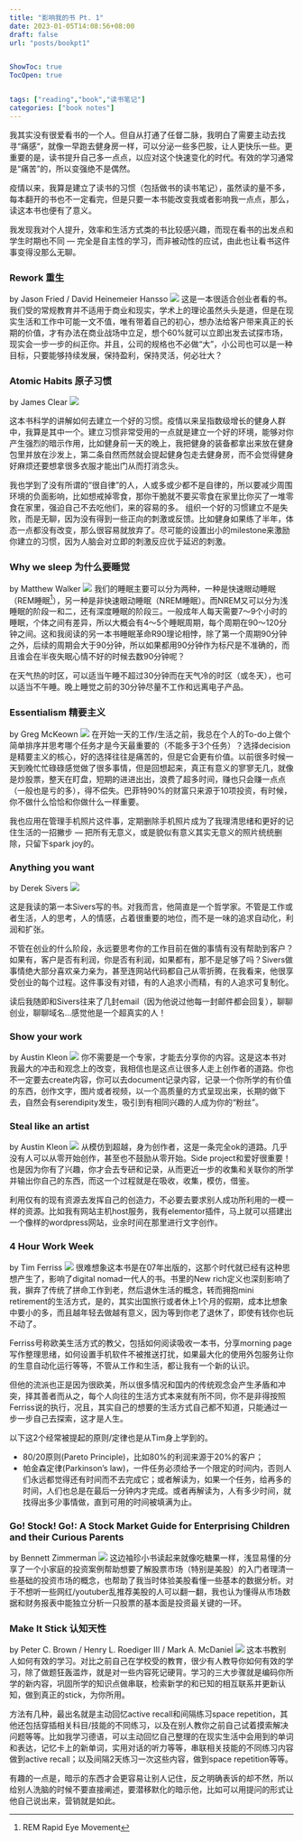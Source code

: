 ```yaml
---
title: "影响我的书 Pt. 1"
date: 2023-01-05T14:08:56+08:00
draft: false
url: "posts/bookpt1"


ShowToc: true
TocOpen: true


tags: ["reading","book","读书笔记"]
categories: ["book notes"]
---
```



我其实没有很爱看书的一个人。但自从打通了任督二脉，我明白了需要主动去找寻“痛感“，就像一早跑去健身房一样，可以分泌一些多巴胺，让人更快乐一些。更重要的是，读书提升自己多一点点，以应对这个快速变化的时代。有效的学习通常是“痛苦”的，所以变强绝不是偶然。

疫情以来，我算是建立了读书的习惯（包括做书的读书笔记），虽然读的量不多，每本翻开的书也不一定看完，但是只要一本书能改变我或者影响我一点点，那么，读这本书也便有了意义。

我发现我对个人提升，效率和生活方式类的书比较感兴趣，而现在看书的出发点和学生时期也不同 — 完全是自主性的学习，而非被动性的应试，由此也让看书这件事变得没那么无聊。


### Rework 重生 
by Jason Fried / David Heinemeier Hansso
![](/img/rework.jpg)
这是一本很适合创业者看的书。我们受的常规教育并不适用于商业和现实，学术上的理论虽然头头是道，但是在现实生活和工作中可能一文不值，唯有带着自己的初心，想办法给客户带来真正的长期的价值，才有办法在商业战场中立足，想个60%就可以立即出发去试探市场，现实会一步一步的纠正你。并且，公司的规格也不必做“大”，小公司也可以是一种目标，只要能够持续发展，保持盈利，保持灵活，何必壮大？

### Atomic Habits 原子习惯 
by James Clear
![](/img/atomichabits.jpg)

这本书科学的讲解如何去建立一个好的习惯。疫情以来呈指数级增长的健身人群中，我算是其中一个。建立习惯非常受用的一点就是建立一个好的环境，能够对你产生强烈的暗示作用，比如健身前一天的晚上，我把健身的装备都拿出来放在健身包里并放在沙发上，第二条自然而然就会提起健身包走去健身房，而不会觉得健身好麻烦还要想拿很多衣服才能出门从而打消念头。

我也学到了没有所谓的“很自律”的人，人或多或少都不是自律的，所以要减少周围环境的负面影响，比如想戒掉零食，那你干脆就不要买零食在家里比你买了一堆零食在家里，强迫自己不去吃他们，来的容易的多。
组织一个好的习惯建立不是失败，而是无聊，因为没有得到一些正向的刺激或反馈。比如健身如果练了半年，体态一点都没有改变，那么很容易就放弃了。尽可能的设置出小的milestone来激励你建立的习惯，因为人脑会对立即的刺激反应优于延迟的刺激。

### Why we sleep 为什么要睡觉 
by Matthew Walker
![](/img/whywesleep.jpg)
我们的睡眠主要可以分为两种，一种是快速眼动睡眠（REM睡眠[^1]），另一种是非快速眼动睡眠（NREM睡眠）。而NREM又可以分为浅睡眠的阶段一和二，还有深度睡眠的阶段三。一般成年人每天需要7～9个小时的睡眠，个体之间有差异，所以大概会有4～5个睡眠周期，每个周期在90～120分钟之间。这和我阅读的另一本书睡眠革命R90理论相悖，除了第一个周期90分钟之外，后续的周期会大于90分钟，所以如果都用90分钟作为标尺是不准确的，而且谁会在半夜失眠心情不好的时候去数90分钟呢？

在天气热的时区，可以适当午睡不超过30分钟而在天气冷的时区（或冬天），也可以适当不午睡。晚上睡觉之前的30分钟尽量不工作和远离电子产品。

[^1]: REM Rapid Eye Movement

### Essentialism 精要主义 
by Greg McKeown
![](/img/essentialism.jpg)
在开始一天的工作/生活之前，我总在个人的To-do上做个简单排序并思考哪个任务才是今天最重要的（不能多于3个任务）？选择decision是精要主义的核心，好的选择往往是痛苦的，但是它会更有价值。以前很多时候一天到晚忙忙碌碌感觉做了很多事情，但是回想起来，真正有意义的寥寥无几，就像是炒股票，整天在盯盘，短期的进进出出，浪费了超多时间，赚也只会赚一点点（一般也是亏的多），得不偿失。巴菲特90%的财富只来源于10项投资，有时候，你不做什么恰恰和你做什么一样重要。

我也应用在管理手机照片这件事，定期删除手机照片成为了我理清思绪和更好的记住生活的一招撇步 — 把所有无意义，或是貌似有意义其实无意义的照片统统删除，只留下spark joy的。


### Anything you want 
by Derek Sivers
![](/img/anythingyouwant.jpg)

这是我读的第一本Sivers写的书。对我而言，他简直是一个哲学家。不管是工作或者生活，人的思考，人的情感，占着很重要的地位，而不是一味的追求自动化，利润和扩张。

不管在创业的什么阶段，永远要思考你的工作目前在做的事情有没有帮助到客户？如果有，客户是否有利润，你是否有利润，如果都有，那不是足够了吗？Sivers做事情绝大部分喜欢亲力亲为，甚至连网站代码都自己从零折腾，在我看来，他很享受创业的每个过程。这件事没有对错，有的人追求小而精，有的人追求可复制化。

读后我随即和Sivers往来了几封email（因为他说过他每一封邮件都会回复），聊聊创业，聊聊域名…感觉他是一个超真实的人！


### Show your work 
by Austin Kleon
![](/img/showyourwork.jpg)
你不需要是一个专家，才能去分享你的内容。这是这本书对我最大的冲击和观念上的改变，我相信也是这点让很多人走上创作者的道路。你也不一定要去create内容，你可以去document记录内容，记录一个你所学的有价值的东西，创作文字，图片或者视频，以一个高质量的方式呈现出来，长期的做下去，自然会有serendipity发生，吸引到有相同兴趣的人成为你的“粉丝”。


### Steal like an artist 
by Austin Kleon
![](/img/steallikeartist.jpg)
从模仿到超越，身为创作者，这是一条完全ok的道路。几乎没有人可以从零开始创作，甚至也不鼓励从零开始。Side project和爱好很重要！也是因为你有了兴趣，你才会去专研和记录，从而更近一步的收集和关联你的所学并输出你自己的东西，而这一个过程就是在吸收，收集，模仿，借鉴。

利用仅有的现有资源去发挥自己的创造力，不必要去要求别人成功所利用的一模一样的资源。比如我有网站主机host服务，我有elementor插件，马上就可以搭建出一个像样的wordpress网站，业余时间在那里进行文字创作。


### 4 Hour Work Week 
by Tim Ferriss
![](/img/4hworkweek.jpg)
很难想象这本书是在07年出版的，这那个时代就已经有这种思想产生了，影响了digital nomad一代人的书。书里的New rich定义也深刻影响了我，摒弃了传统了拼命工作到老，然后退休生活的概念，转而拥抱mini retirement的生活方式，是的，其实出国旅行或者休上1个月的假期，成本比想象中要小的多，而且越年轻去做越有意义，因为等到你老了退休了，即使有钱你也玩不动了。

Ferriss号称欧美生活方式的教父，包括如何阅读吸收一本书，分享morning page写作整理思绪，如何设置手机软件不被推送打扰，如果最大化的使用外包服务让你的生意自动化运行等等，不管从工作和生活，都让我有一个新的认识。

但他的流派也正是因为很欧美，所以很多情况和国内的传统观念会产生矛盾和冲突，择其善者而从之，每个人向往的生活方式本来就有所不同，你不是非得按照Ferriss说的执行，况且，其实自己的想要的生活方式自己都不知道，只能通过一步一步自己去探索，这才是人生。

以下这2个经常被提起的原则/定律也是从Tim身上学到的。

- 80/20原则(Pareto Principle)，比如80%的利润来源于20%的客户；
- 帕金森定律(Parkinson’s law)，一件任务必须给予一个限定的时间内，否则人们永远都觉得还有时间而不去完成它；或者解读为，如果一个任务，给再多的时间，人们也总是在最后一分钟内才完成。或者再解读为，人有多少时间，就找得出多少事情做，直到可用的时间被填满为止。

### Go! Stock! Go!: A Stock Market Guide for Enterprising Children and their Curious Parents 
by Bennett Zimmerman
![](/img/gostockgo.jpg)
这边袖珍小书读起来就像吃糖果一样，浅显易懂的分享了一个小家庭的投资案例帮助想要了解股票市场（特别是美股）的入门者理清一些基础的投资市场的概念，也帮助了我当时体验美股看懂一些基本的数据分析。对于不想听一些网红/youtuber乱推荐美股的人可以翻一翻，我也认为懂得从市场数据和财务报表中能独立分析一只股票的基本面是投资最关键的一环。


### Make It Stick 认知天性 
by Peter C. Brown / Henry L. Roediger III / Mark A. McDaniel
![](/img/makeitstick.jpg)
这本书教别人如何有效的学习。对比之前自己在学校受的教育，很少有人教导你如何有效的学习，除了做题狂轰滥炸，就是对一些内容死记硬背。学习的三大步骤就是编码你所学的新内容，巩固所学的知识点做串联，检索新学的和已知的相互联系并更新认知，做到真正的stick，为你所用。

方法有几种，最出名就是主动回忆active recall和间隔练习space repetition，其他还包括穿插相关科目/技能的不同练习，以及在别人教你之前自己试着摸索解决问题等等。比如我学习德语，可以主动回忆自己整理的在现实生活中会用到的单词和表达，记忆卡上的新单词，实用对话的听力等等，串联相关技能的不同练习内容做到active recall；以及间隔2天练习一次这些内容，做到space repetition等等。

有趣的一点是，暗示的东西才会更容易让别人记住，反之明确表诉的却不然，所以给别人洗脑的时候不要直接阐述，要潜移默化的暗示他，比如可以用提问的形式让他自己说出来，营销就是如此。
